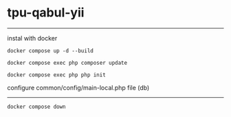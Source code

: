 # tpu-qabul-yii


----------------

instal with docker

`docker compose up -d --build`


`docker compose exec php composer update `

`docker compose exec php php init`

configure common/config/main-local.php file (db)


-----------------
  `docker compose down` 

  

